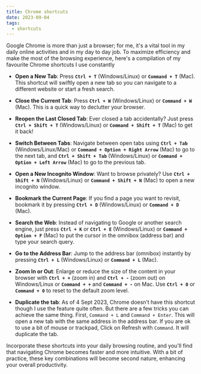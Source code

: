 ```yaml
---
title: Chrome shortcuts
date: 2023-09-04
tags:
  - shortcuts
---
```


Google Chrome is more than just a browser; for me, it's a vital tool in my daily online activities and in my day to day job. To maximize efficiency and make the most of the browsing experience, here's a compilation of my favourite  Chrome shortcuts I use constantly

- **Open a New Tab**: Press **`Ctrl + T`** (Windows/Linux) or **`Command + T`** (Mac). This shortcut will swiftly open a new tab so you can navigate to a different website or start a fresh search.

- **Close the Current Tab**: Press **`Ctrl + W`** (Windows/Linux) or **`Command + W`** (Mac). This is a quick way to declutter your browser.

- **Reopen the Last Closed Tab**: Ever closed a tab accidentally? Just press **`Ctrl + Shift + T`** (Windows/Linux) or **`Command + Shift + T`** (Mac) to get it back!

- **Switch Between Tabs**: Navigate between open tabs using **`Ctrl + Tab`** (Windows/Linux/Mac) or **`Command + Option + Right Arrow`** (Mac) to go to the next tab, and **`Ctrl + Shift + Tab`** (Windows/Linux) or **`Command + Option + Left Arrow`** (Mac) to go to the previous tab.

- **Open a New Incognito Window**: Want to browse privately? Use **`Ctrl + Shift + N`** (Windows/Linux) or **`Command + Shift + N`** (Mac) to open a new incognito window.

- **Bookmark the Current Page**: If you find a page you want to revisit, bookmark it by pressing **`Ctrl + D`** (Windows/Linux) or **`Command + D`** (Mac).

- **Search the Web**: Instead of navigating to Google or another search engine, just press **`Ctrl + K`** or **`Ctrl + E`** (Windows/Linux) or **`Command + Option + F`** (Mac) to put the cursor in the omnibox (address bar) and type your search query.

- **Go to the Address Bar**: Jump to the address bar (omnibox) instantly by pressing **`Ctrl + L`** (Windows/Linux) or **`Command + L`** (Mac).

- **Zoom In or Out**: Enlarge or reduce the size of the content in your browser with **`Ctrl + +`** (zoom in) and **`Ctrl + -`** (zoom out) on Windows/Linux or **`Command + +`** and **`Command + -`** on Mac. Use **`Ctrl + 0`** or **`Command + 0`** to reset to the default zoom level.

- **Duplicate the tab**: As of 4 Sept 2023, Chrome doesn’t have this shortcut though I use the feature quite often. But there are a few tricks you can achieve the same thing. First, `Command + L` and `Command + Enter`. This will open a new tab with the same address in the address bar. If you are ok to use a bit of mouse or trackpad, Click on Refresh with `Command`. It will duplicate the tab. 

Incorporate these shortcuts into your daily browsing routine, and you'll find that navigating Chrome becomes faster and more intuitive. With a bit of practice, these key combinations will become second nature, enhancing your overall productivity.

